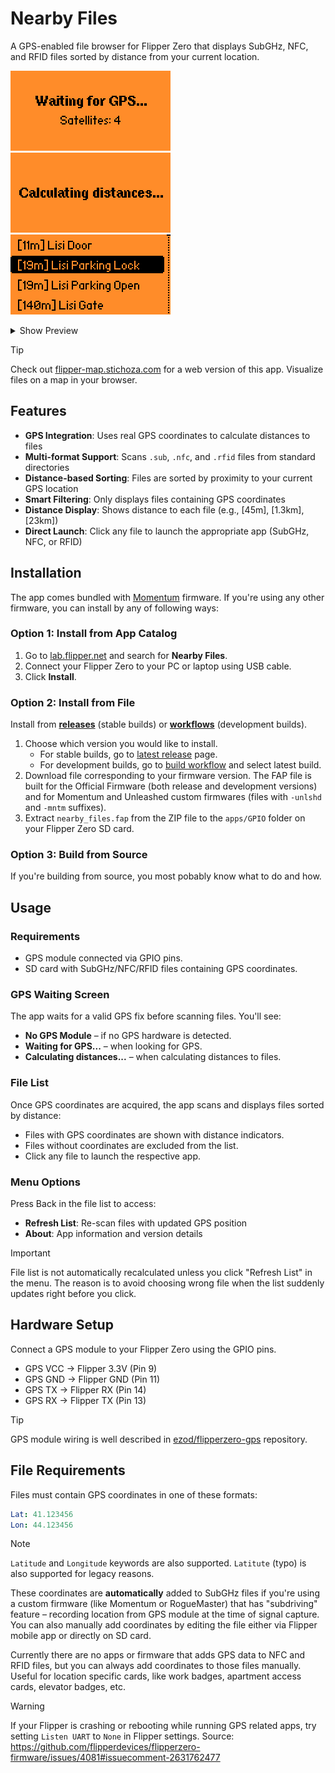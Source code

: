# Nearby Files

A GPS-enabled file browser for Flipper Zero that displays SubGHz, NFC, and RFID files sorted by distance from your current location.

<img src=".catalog/screenshots/screenshot1.png" width="256"> <img src=".catalog/screenshots/screenshot2.png" width="256"> <img src=".catalog/screenshots/screenshot3.png" width="256">

<details>
  <summary>Show Preview</summary>
  <img src="https://github.com/user-attachments/assets/d91aacc7-ba4f-4cc8-b855-ed37298d8df0" width="512">
</details>


> [!Tip]
> Check out [flipper-map.stichoza.com](https://flipper-map.stichoza.com) for a web version of this app. Visualize files on a map in your browser.

## Features

- **GPS Integration**: Uses real GPS coordinates to calculate distances to files
- **Multi-format Support**: Scans `.sub`, `.nfc`, and `.rfid` files from standard directories
- **Distance-based Sorting**: Files are sorted by proximity to your current GPS location
- **Smart Filtering**: Only displays files containing GPS coordinates
- **Distance Display**: Shows distance to each file (e.g., [45m], [1.3km], [23km])
- **Direct Launch**: Click any file to launch the appropriate app (SubGHz, NFC, or RFID)

## Installation

The app comes bundled with [Momentum](https://momentum-fw.dev/) firmware. If you're using any other firmware, you can install by any of following ways:

### Option 1: Install from App Catalog

1. Go to [lab.flipper.net](https://lab.flipper.net/apps/nearby_files) and search for **Nearby Files**.
2. Connect your Flipper Zero to your PC or laptop using USB cable.
3. Click **Install**.

### Option 2: Install from File
Install from **[releases](https://github.com/Stichoza/flipper-nearby-files/releases/latest)** (stable builds) or **[workflows](https://github.com/Stichoza/flipper-nearby-files/actions/workflows/build.yml)** (development builds).

1. Choose which version you would like to install.
   - For stable builds, go to [latest release](https://github.com/Stichoza/flipper-nearby-files/releases/latest) page.
   - For development builds, go to [build workflow](https://github.com/Stichoza/flipper-nearby-files/actions/workflows/build.yml) and select latest build.
4. Download file corresponding to your firmware version. The FAP file is built for the Official Firmware (both release and development versions) and for Momentum and Unleashed custom firmwares (files with `-unlshd` and `-mntm` suffixes).
5. Extract `nearby_files.fap` from the ZIP file to the `apps/GPIO` folder on your Flipper Zero SD card.

### Option 3: Build from Source

If you're building from source, you most pobably know what to do and how.

## Usage

### Requirements
- GPS module connected via GPIO pins.
- SD card with SubGHz/NFC/RFID files containing GPS coordinates.

### GPS Waiting Screen
The app waits for a valid GPS fix before scanning files. You'll see:
- **No GPS Module** – if no GPS hardware is detected.
- **Waiting for GPS...** – when looking for GPS.
- **Calculating distances...** – when calculating distances to files.

### File List
Once GPS coordinates are acquired, the app scans and displays files sorted by distance:
- Files with GPS coordinates are shown with distance indicators.
- Files without coordinates are excluded from the list.
- Click any file to launch the respective app.

### Menu Options
Press Back in the file list to access:
- **Refresh List**: Re-scan files with updated GPS position
- **About**: App information and version details

> [!Important]
> File list is not automatically recalculated unless you click "Refresh List" in the menu. The reason is to avoid choosing wrong file when the list suddenly updates right before you click.

## Hardware Setup

Connect a GPS module to your Flipper Zero using the GPIO pins.

- GPS VCC → Flipper 3.3V (Pin 9)
- GPS GND → Flipper GND (Pin 11) 
- GPS TX → Flipper RX (Pin 14)
- GPS RX → Flipper TX (Pin 13)

> [!Tip]
> GPS module wiring is well described in [ezod/flipperzero-gps](https://github.com/ezod/flipperzero-gps?tab=readme-ov-file#hardware-setup) repository.

## File Requirements

Files must contain GPS coordinates in one of these formats:

```yml
Lat: 41.123456
Lon: 44.123456
```

> [!Note]
> `Latitude` and `Longitude` keywords are also supported. `Latitute` (typo) is also supported for legacy reasons.

These coordinates are **automatically** added to SubGHz files if you're using a custom firmware (like Momentum or RogueMaster) that has "subdriving" feature – recording location from GPS module at the time of signal capture. You can also manually add coordinates by editing the file either via Flipper mobile app or directly on SD card.

Currently there are no apps or firmware that adds GPS data to NFC and RFID files, but you can always add coordinates to those files manually. Useful for location specific cards, like work badges, apartment access cards, elevator badges, etc.

> [!Warning]
> If your Flipper is crashing or rebooting while running GPS related apps, try setting `Listen UART` to `None` in Flipper settings.
> Source: https://github.com/flipperdevices/flipperzero-firmware/issues/4081#issuecomment-2631762477
